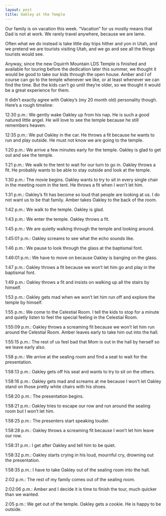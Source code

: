```yaml
---
layout: post
title: Oakley at the Temple
---
```

Our family is on vacation this week. “Vacation” for us mostly means that Dad is not at work. We rarely travel anywhere, because we are lame.

Often what we do instead is take little day trips hither and yon in Utah, and we pretend we are tourists visiting Utah, and we go and see all the things tourists would see.

Anyway, since the new Oquirrh Mountain LDS Temple is finished and available for touring before the dedication later this summer, we thought it would be good to take our kids through the open house.  Amber and I of course can go to the temple whenever we like, or at least whenever we can find the time.  But the kids can’t go until they’re older, so we thought it would be a great experience for them.

It didn’t exactly agree with Oakley’s (my 20 month old) personality though.  Here’s a rough timeline:

12:30 p.m.:  We gently wake Oakley up from his nap.  He is such a good natured little angel.  He will love to see the temple because he still remembers heaven.

12:35 p.m.:  We put Oakley in the car.  He throws a fit because he wants to run and play outside.  He must not know we are going to the temple.

1:20 p.m.:  We arrive a few minutes early for the temple.  Oakley is glad to get out and see the temple.

1:21 p.m.:  We walk to the tent to wait for our turn to go in.  Oakley throws a fit.  He probably wants to be able to stay outside and look at the temple.

1:30 p.m.:  The movie begins.  Oakley wants to try to sit in every single chair in the meeting room in the tent.  He throws a fit when I won’t let him.

1:31 p.m.:  Oakley’s fit has become so loud that people are looking at us.  I do not want us to be that family.  Amber takes Oakley to the back of the room.

1:42 p.m.:  We walk to the temple.  Oakley is glad.

1:43 p.m.:  We enter the temple.  Oakley throws a fit.

1:45 p.m.:   We are quietly walking through the temple and looking around.

1:45:01 p.m.:  Oakley screams to see what the echo sounds like.

1:46 p.m.:  We pause to look through the glass at the baptismal font.

1:46:01 p.m.:  We have to move on because Oakley is banging on the glass.

1:47 p.m.:  Oakley throws a fit because we won’t let him go and play in the baptismal font.

1:49 p.m.:  Oakley throws a fit and insists on walking up all the stairs by himself.

1:53 p.m.:  Oakley gets mad when we won’t let him run off and explore the temple by himself.

1:55 p.m.:  We come to the Celestial Room.  I tell the kids to stop for a minute and quietly listen to feel the special feeling in the Celestial Room.

1:55:09 p.m.:  Oakley throws a screaming fit because we won’t let him run around the Celestial Room.  Amber leaves early to take him out into the hall.

1:55:15 p.m.:  The rest of us feel bad that Mom is out in the hall by herself so we leave early also.

1:58 p.m.:  We arrive at the sealing room and find a seat to wait for the presentation.

1:58:13 p.m.:  Oakley gets off his seat and wants to try to sit on the others.

1:58:16 p.m.:  Oakley gets mad and screams at me because I won’t let Oakley stand on those pretty white chairs with his shoes.

1:58:20 p.m.:  The presentation begins.

1:58:21 p.m.:  Oakley tries to escape our row and run around the sealing room but I won’t let him.

1:58:25 p.m.:  The presenters start speaking louder.

1:58:28 p.m.:  Oakley throws a screaming fit because I won’t let him leave our row.

1:58:31 p.m.:  I get after Oakley and tell him to be quiet.

1:58:32 p.m.:  Oakley starts crying in his loud, mournful cry, drowning out the presentation.

1:58:35 p.m.:  I have to take Oakley out of the sealing room into the hall.

2:02 p.m.:  The rest of my family comes out of the sealing room.

2:02:06 p.m.:  Amber and I decide it is time to finish the tour, much quicker than we wanted.

2:05 p.m.:  We get out of the temple.  Oakley gets a cookie.  He is happy to be outside.